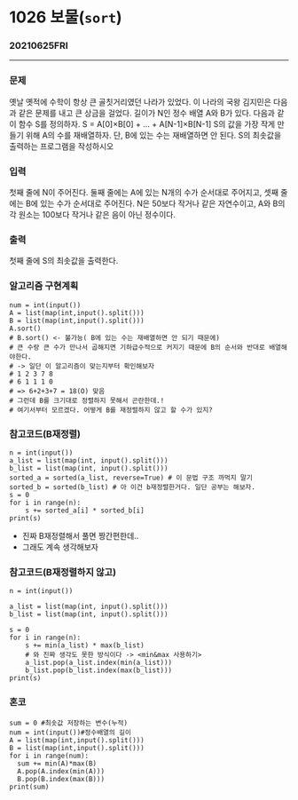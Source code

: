 # 1026 보물(`sort`)
### 20210625FRI
-----------
### 문제
옛날 옛적에 수학이 항상 큰 골칫거리였던 나라가 있었다. 이 나라의 국왕 김지민은 다음과 같은 문제를 내고 큰 상금을 걸었다.
길이가 N인 정수 배열 A와 B가 있다. 다음과 같이 함수 S를 정의하자.
S = A[0]×B[0] + ... + A[N-1]×B[N-1]
S의 값을 가장 작게 만들기 위해 A의 수를 재배열하자. 단, B에 있는 수는 재배열하면 안 된다. S의 최솟값을 출력하는 프로그램을 작성하시오

### 입력
첫째 줄에 N이 주어진다. 둘째 줄에는 A에 있는 N개의 수가 순서대로 주어지고, 셋째 줄에는 B에 있는 수가 순서대로 주어진다. N은 50보다 작거나 같은 자연수이고, A와 B의 각 원소는 100보다 작거나 같은 음이 아닌 정수이다.

### 출력
첫째 줄에 S의 최솟값을 출력한다.

### 알고리즘 구현계획
```
num = int(input())
A = list(map(int,input().split()))
B = list(map(int,input().split()))
A.sort()
# B.sort() <- 불가능( B에 있는 수는 재배열하면 안 되기 때문에)
# 큰 수랑 큰 수가 만나서 곱해지면 기하급수적으로 커지기 때문에 B의 순서와 반대로 배열해야한다.
# -> 일단 이 알고리즘이 맞는지부터 확인해보자
# 1 2 3 7 8
# 6 1 1 1 0
# => 6+2+3+7 = 18(O) 맞음
# 그런데 B를 크기대로 정렬하지 못해서 곤란한데.!
# 여기서부터 모르겠다. 어떻게 B를 재정렬하지 않고 할 수가 있지?
```
### 참고코드(B재정렬)

```
n = int(input())
a_list = list(map(int, input().split()))
b_list = list(map(int, input().split()))
sorted_a = sorted(a_list, reverse=True) # 이 문법 구조 까먹지 말기
sorted_b = sorted(b_list) # 아 이건 b재정렬한거다. 일단 공부는 해보자.
s = 0
for i in range(n):
    s += sorted_a[i] * sorted_b[i]
print(s)
```

- 진짜 B재정렬해서 풀면 짱간편한데..
- 그래도 계속 생각해보자

### 참고코드(B재정렬하지 않고)

```
n = int(input())

a_list = list(map(int, input().split()))
b_list = list(map(int, input().split()))

s = 0
for i in range(n):
    s += min(a_list) * max(b_list)
    # 와 진짜 생각도 못한 방식이다 -> <min&max 사용하기>
    a_list.pop(a_list.index(min(a_list)))
    b_list.pop(b_list.index(max(b_list)))
print(s)
```

### 혼코

```
sum = 0 #최솟값 저장하는 변수(누적)
num = int(input())#정수배열의 길이
A = list(map(int,input().split()))
B = list(map(int,input().split()))
for i in range(num):
  sum += min(A)*max(B)
  A.pop(A.index(min(A)))
  B.pop(B.index(max(B)))
print(sum)
```
